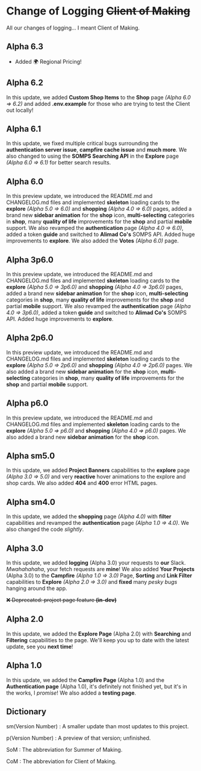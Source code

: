 # Change of Logging ~~Client of Making~~

All our changes of logging... I meant Client of Making.

## Alpha 6.3

- Added 🌍 Regional Pricing!

## Alpha 6.2

In this update, we added **Custom Shop Items** to the **Shop** page _(Alpha 6.0 => 6.2)_ and added **.env.example** for those who are trying to test the Client out locally!

## Alpha 6.1

In this update, we fixed multiple critical bugs surrounding the **authentication server issue**, **campfire cache issue** and **much more**. We also changed to using the **SOMPS Searching API** in the **Explore** page _(Alpha 6.0 => 6.1)_ for better search results.

## Alpha 6.0

In this preview update, we introduced the README.md and CHANGELOG.md files and implemented **skeleton** loading cards to the **explore** _(Alpha 5.0 => 6.0)_ and **shopping** _(Alpha 4.0 => 6.0)_ pages, added a brand new **sidebar animation** for the **shop** icon, **multi-selecting** categories in **shop**, many **quality of life** improvements for the **shop** and partial **mobile** support. We also revamped the **authentication** page _(Alpha 4.0 => 6.0)_, added a token **guide** and switched to **Alimad Co's** SOMPS API. Added huge improvements to **explore**. We also added the **Votes** _(Alpha 6.0)_ page.

## Alpha 3p6.0

In this preview update, we introduced the README.md and CHANGELOG.md files and implemented **skeleton** loading cards to the **explore** _(Alpha 5.0 => 3p6.0)_ and **shopping** _(Alpha 4.0 => 3p6.0)_ pages, added a brand new **sidebar animation** for the **shop** icon, **multi-selecting** categories in **shop**, many **quality of life** improvements for the **shop** and partial **mobile** support. We also revamped the **authentication** page _(Alpha 4.0 => 3p6.0)_, added a token **guide** and switched to **Alimad Co's** SOMPS API. Added huge improvements to **explore**.

## Alpha 2p6.0

In this preview update, we introduced the README.md and CHANGELOG.md files and implemented **skeleton** loading cards to the **explore** _(Alpha 5.0 => 2p6.0)_ and **shopping** _(Alpha 4.0 => 2p6.0)_ pages. We also added a brand new **sidebar animation** for the **shop** icon, **multi-selecting** categories in **shop**, many **quality of life** improvements for the **shop** and partial **mobile** support.

## Alpha p6.0

In this preview update, we introduced the README.md and CHANGELOG.md files and implemented **skeleton** loading cards to the **explore** _(Alpha 5.0 => p6.0)_ and **shopping** _(Alpha 4.0 => p6.0)_ pages. We also added a brand new **sidebar animation** for the **shop** icon.

## Alpha sm5.0

In this update, we added **Project Banners** capabilities to the **explore** page _(Alpha 3.0 => 5.0)_ and very **reactive** hover animations to the explore and shop cards. We also added **404** and **400** error HTML pages.

## Alpha sm4.0

In this update, we added the **shopping** page _(Alpha 4.0)_ with **filter** capabilities and revamped the **authentication** page _(Alpha 1.0 => 4.0)_. We also changed the code _slightly_.

## Alpha 3.0

In this update, we added **logging** (Alpha 3.0) your requests to **our** Slack. _Mwahahahaha_, your fetch requests are **mine**! We also added **Your Projects** (Alpha 3.0) to the **Campfire** _(Alpha 1.0 => 3.0)_ Page, **Sorting** and **Link Filter** capabilities to **Explore** _(Alpha 2.0 => 3.0)_ and **fixed** many _pesky bugs_ hanging around the app.

~~❌ Deprecated: project page feature **(in-dev)**~~

## Alpha 2.0

In this update, we added the **Explore Page** (Alpha 2.0) with **Searching** and **Filtering** capabilities to the page. We'll keep you up to date with the latest update, see you **next time**!

## Alpha 1.0

In this update, we added the **Campfire Page** (Alpha 1.0) and the **Authentication page** (Alpha 1.0), it's definitely not finished yet, but it's in the works, I _promise_! We also added a **testing page**.

## Dictionary

sm(Version Number)
: A smaller update than most updates to this project.

p(Version Number)
: A preview of that version; unfinished.

SoM
: The abbreviation for Summer of Making.

CoM
: The abbreviation for Client of Making.
